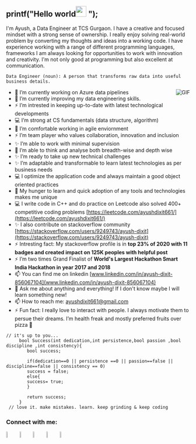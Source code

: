 ## printf("Hello world<img src="https://github.com/TheDudeThatCode/TheDudeThatCode/blob/master/Assets/Hi.gif" width="29px"> "); 

 


I'm Ayush, a Data Engineer at TCS Gurgaon. I have a creative and focused mindset with a strong sense of ownership. I really enjoy solving real-world problem by converting my thoughts and ideas into a working code. I have experience working with a range of different programming languages, frameworks  I am always looking for opportunities to work with innovation and creativity. I'm not only good at programming but also excellent at communication.

```
Data Engineer (noun): A person that transforms raw data into useful business details.
```

<img align="right" alt="GIF" src="https://media.giphy.com/media/836HiJc7pgzy8iNXCn/giphy.gif" />


   
- 🔭 I’m currently working on Azure data pipelines
- 🌱 I’m currently improving my data engineering skills.
- ⚡ I’m intrested in keeping up-to-date with latest technological developments
- :computer: I’m strong at CS fundamentals (data structure, algorithm)
- 🌱 I’m comfortable working in agile enviornment
- ⚡ I’m team player who values collaboration, innovation and inclusion
- ✨ I’m able to work with minimal supervision
- 🤔 I’m able to think and analyse both breadth-wise and depth wise
- ✨ I’m ready to take up new technical challenges
- ✨ I’m adaptable and transformable to learn latest technologies as per business needs
- :computer: I optimize the application code and always maintain a good object oriented practices
- 🌱 My hunger to learn and quick adoption of any tools and technologies makes me unique
- :computer: I write code in C++ and do practice on Leetcode also solved 400+ competitive coding problems [https://leetcode.com/ayushdixit661/](https://leetcode.com/ayushdixit661/)
- ✨ I also contribute on stackoverflow community [https://stackoverflow.com/users/9249743/ayush-dixit](https://stackoverflow.com/users/9249743/ayush-dixit)
- ⚡ Intresting fact: My stackoverflow profile is in **top 23% of 2020 with 11 badges and created impact on 125K peoples with helpful post**
- ⚡ I’m two times Grand Finalist of **World's Largest Hackathon Smart India Hackathon in year 2017 and 2018**
- 📫 You can find me on linkedin [www.linkedin.com/in/ayush-dixit-856067104](www.linkedin.com/in/ayush-dixit-856067104)
- 💬 Ask me about anything and everything! If I don't know maybe I will learn something new!
- 📫 How to reach me: ayushdixit661@gmail.com
- ⚡ Fun fact: I really love to interact with people. I always motivate them to persue their dreams. I’m health freak and mostly preferred fruits over pizza :pizza: 

```
// it's up to you...
     bool Success(int dedication,int persistence,bool passion ,bool discipline ,int consistency){
		bool success;
		 
		if(dedication==0 || persistence ==0 || passion==false || discipline==false || consistency == 0)
		success = false;
		else{
		success= true;
		}
		
		return success;
     }
 // love it. make mistakes. learn. keep grinding & keep coding    
```
### Connect with me:

[<img src="https://img.icons8.com/color/48/000000/stackoverflow.png" width="6.5%"/>](https://stackoverflow.com/users/9249743/ayush-dixit) [<img src="https://img.icons8.com/color/48/000000/linkedin.png" width="6.5%"/>](www.linkedin.com/in/ayush-dixit-856067104) [<img src="https://cdn.jsdelivr.net/npm/simple-icons@v3/icons/leetcode.svg" width="6.5%"/>](https://leetcode.com/ayushdixit661/) [<img src="https://img.icons8.com/fluent/48/000000/google-plus.png" width="6.5%"/>](ayushdixit661@gmail.com) [<img src="https://img.icons8.com/fluent/48/000000/github.png" width="6.5%" alt="Github">](https://github.com/ayushdixit487/)
